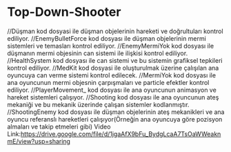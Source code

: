 # Top-Down-Shooter
//Düşman kod dosyasi ile düşman objelerinin hareketi ve doğrultuları kontrol ediliyor.
//EnemyBulletForce kod dosyası ile düşman objelerinin mermi sistemleri ve temasları kontrol ediliyor.
//EnemyMermiYok kod dosyası ile düşmanın mermi objesinin can sistemi ile ilişkisi kontrol ediliyor.
//HealthSystem kod dosyası ile can sistemi ve bu sistemin grafiksel tepkileri kontrol ediliyor.
//MedKit kod dosyasi ile oluşturulmak üzerine çalışılan ana oyuncuya can verme sistemi kontrol edilecek.
//MermiYok kod dosyası ile ana oyuncunun mermi objesnin çarpışmaları ve particle efektler kontrol ediliyor.
//PlayerMovement_ kod dosyası ile ana oyuncunun animasyon ve hareket sistemleri çalışıyor.
//Shooting  kod dosyası ile ana oyuncunun ateş mekaniği ve bu mekanik üzerinde çalışan sistemler kodlanmıştır.
//ShootingEnemy kod dosyası ile düşman objelerinin ateş mekanikleri ve ana oyuncu referanslı hareketleri çalışıyor(Örneğin ana oyuncuya göre pozisyon almaları ve takip etmeleri gibi)
Video Link:https://drive.google.com/file/d/1jgaAfX9bFu_BydgLcaA7TsOaWWeaknmE/view?usp=sharing
